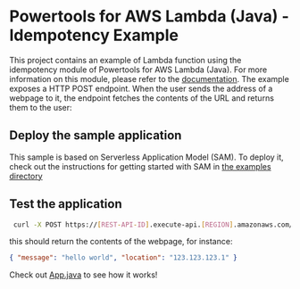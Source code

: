 #  Powertools for AWS Lambda (Java) -  Idempotency Example

This project contains an example of Lambda function using the idempotency module of Powertools for AWS Lambda (Java). For more information on this module, please refer to the [documentation](https://docs.powertools.aws.dev/lambda-java/utilities/idempotency/).
The example exposes a HTTP POST endpoint. When the user sends the address of a webpage to it, the endpoint fetches the contents of the URL and returns them to the user:

## Deploy the sample application

This sample is based on Serverless Application Model (SAM). To deploy it, check out the instructions for getting
started with SAM in [the examples directory](../README.md)

## Test the application

```bash
 curl -X POST https://[REST-API-ID].execute-api.[REGION].amazonaws.com/Prod/helloidem/ -H "Content-Type: application/json" -d '{"address": "https://checkip.amazonaws.com"}'
```

this should return the contents of the webpage, for instance:
```json
{ "message": "hello world", "location": "123.123.123.1" }
```

Check out [App.java](src/main/java/helloworld/App.java) to see how it works!

